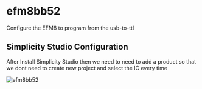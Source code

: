 # efm8bb52

Configure the EFM8 to program from the usb-to-ttl

## Simplicity Studio Configuration

After Install Simplicity Studio then we need to need to add a product so that we dont need to create new project and select the IC every time

![efm8bb52](https://github.com/Theara-Seng/stm32_lab/blob/main/efm8bb52/image/product.png)
